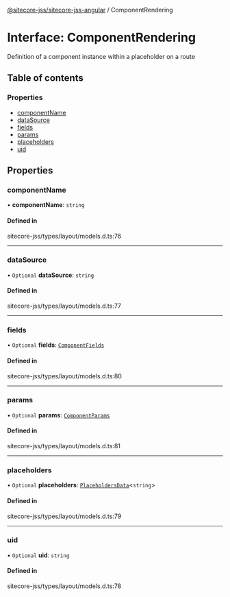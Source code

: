 [@sitecore-jss/sitecore-jss-angular](../README.md) / ComponentRendering

# Interface: ComponentRendering

Definition of a component instance within a placeholder on a route

## Table of contents

### Properties

- [componentName](ComponentRendering.md#componentname)
- [dataSource](ComponentRendering.md#datasource)
- [fields](ComponentRendering.md#fields)
- [params](ComponentRendering.md#params)
- [placeholders](ComponentRendering.md#placeholders)
- [uid](ComponentRendering.md#uid)

## Properties

### componentName

• **componentName**: `string`

#### Defined in

sitecore-jss/types/layout/models.d.ts:76

___

### dataSource

• `Optional` **dataSource**: `string`

#### Defined in

sitecore-jss/types/layout/models.d.ts:77

___

### fields

• `Optional` **fields**: [`ComponentFields`](ComponentFields.md)

#### Defined in

sitecore-jss/types/layout/models.d.ts:80

___

### params

• `Optional` **params**: [`ComponentParams`](ComponentParams.md)

#### Defined in

sitecore-jss/types/layout/models.d.ts:81

___

### placeholders

• `Optional` **placeholders**: [`PlaceholdersData`](../README.md#placeholdersdata)<`string`\>

#### Defined in

sitecore-jss/types/layout/models.d.ts:79

___

### uid

• `Optional` **uid**: `string`

#### Defined in

sitecore-jss/types/layout/models.d.ts:78
